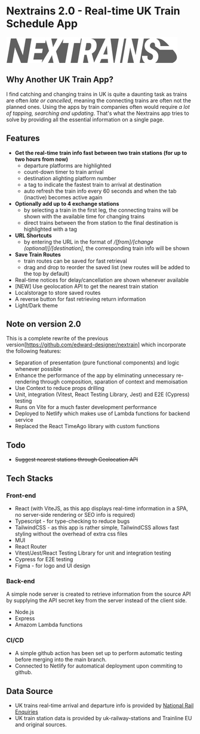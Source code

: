 # Nextrains 2.0 - Real-time UK Train Schedule App

![Nextrains App](nextrains.jpg)

## Why Another UK Train App?

I find catching and changing trains in UK is quite a daunting task as trains are often _late or cancelled_, meaning the connecting trains are often not the planned ones. Using the apps by train companies often would require _a lot of tapping, searching and updating_. That's what the Nextrains app tries to solve by providing all the essential information on a single page.

## Features

- **Get the real-time train info fast between two train stations (for up to two hours from now)**
  - departure platforms are highlighted
  - count-down timer to train arrival
  - destination alighting platform number
  - a tag to indicate the fastest train to arrival at destination
  - auto refresh the train info every 60 seconds and when the tab (inactive) becomes active again
- **Optionally add up to 4 exchange stations**
  - by selecting a train in the first leg, the connecting trains will be shown with the available time for changing trains
  - direct trains between the from station to the final destination is highlighted with a tag
- **URL Shortcuts**
  - by entering the URL in the format of _/[from]/[change (optional)]/[destination]_, the corresponding train info will be shown
- **Save Train Routes**
  - train routes can be saved for fast retrieval
  - drag and drop to reorder the saved list (new routes will be added to the top by default)
- Real-time notices for delay/cancellation are shown whenever available
- [NEW] Use geolocation API to get the nearest train station
- Localstorage to store saved routes
- A reverse button for fast retrieving return information
- Light/Dark theme

## Note on version 2.0

This is a complete rewrite of the previous version[https://github.com/edward-designer/nextrain] which incorporate the following features:

- Separation of presentation (pure functional components) and logic whenever possible
- Enhance the performance of the app by eliminating unnecessary re-rendering through composition, sparation of context and memoisation
- Use Context to reduce props drilling
- Unit, integration (Vitest, React Testing Library, Jest) and E2E (Cypress) testing
- Runs on Vite for a much faster development performance
- Deployed to Netlify which makes use of Lambda functions for backend service
- Replaced the React TimeAgo library with custom functions

## Todo

- ~~Suggest nearest stations through Geolocation API~~

## Tech Stacks

### Front-end

- React (with ViteJS, as this app displays real-time information in a SPA, no server-side rendering or SEO info is required)
- Typescript - for type-checking to reduce bugs
- TailwindCSS - as this app is rather simple, TailwindCSS allows fast styling without the overhead of extra css files
- MUI
- React Router
- Vitest/Jest/React Testing Library for unit and integration testing
- Cypress for E2E testing
- Figma - for logo and UI design

### Back-end

A simple node server is created to retrieve information from the source API by supplying the API secret key from the server instead of the client side.

- Node.js
- Express
- Amazom Lambda functions

### CI/CD

- A simple github action has been set up to perform automatic testing before merging into the main branch.
- Connected to Netlify for automatical deployment upon commiting to github.

## Data Source

- UK trains real-time arrival and departure info is provided by [National Rail Enquiries](https://www.nationalrail.co.uk/100296.aspx)
- UK train station data is provided by uk-railway-stations and Trainline EU and original sources.
